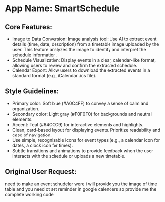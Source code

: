# **App Name**: SmartSchedule

## Core Features:

- Image to Data Conversion: Image analysis tool: Use AI to extract event details (time, date, description) from a timetable image uploaded by the user. This feature analyzes the image to identify and interpret the schedule information.
- Schedule Visualization: Display events in a clear, calendar-like format, allowing users to review and confirm the extracted schedule.
- Calendar Export: Allow users to download the extracted events in a standard format (e.g., iCalendar .ics file).

## Style Guidelines:

- Primary color: Soft blue (#A0C4FF) to convey a sense of calm and organization.
- Secondary color: Light gray (#F0F0F0) for backgrounds and neutral elements.
- Accent: Teal (#64CCC9) for interactive elements and highlights.
- Clean, card-based layout for displaying events.  Prioritize readability and ease of navigation.
- Use simple, recognizable icons for event types (e.g., a calendar icon for dates, a clock icon for times).
- Subtle transitions and animations to provide feedback when the user interacts with the schedule or uploads a new timetable.

## Original User Request:
need to make an event schudeler were i will provide you the image of time table and you need ot set reminder in google calenders so provide me the complete working code
  